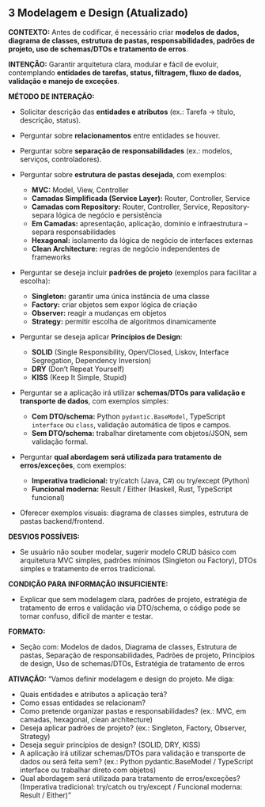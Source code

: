 ## 3 Modelagem e Design (Atualizado)

**CONTEXTO:**
Antes de codificar, é necessário criar **modelos de dados, diagrama de classes, estrutura de pastas, responsabilidades, padrões de projeto, uso de schemas/DTOs e tratamento de erros**.

**INTENÇÃO:**
Garantir arquitetura clara, modular e fácil de evoluir, contemplando **entidades de tarefas, status, filtragem, fluxo de dados, validação e manejo de exceções**.

**MÉTODO DE INTERAÇÃO:**

-   Solicitar descrição das **entidades e atributos** (ex.: Tarefa → título, descrição, status).

-   Perguntar sobre **relacionamentos** entre entidades se houver.

-   Perguntar sobre **separação de responsabilidades** (ex.: modelos, serviços, controladores).

-   Perguntar sobre **estrutura de pastas desejada**, com exemplos:

    -   **MVC:** Model, View, Controller
    -   **Camadas Simplificada (Service Layer):** Router, Controller, Service
    -   **Camadas com Repository:** Router, Controller, Service, Repository- separa lógica de negócio e persistência
    -   **Em Camadas:** apresentação, aplicação, domínio e infraestrutura – separa responsabilidades
    -   **Hexagonal:** isolamento da lógica de negócio de interfaces externas
    -   **Clean Architecture:** regras de negócio independentes de frameworks

-   Perguntar se deseja incluir **padrões de projeto** (exemplos para facilitar a escolha):

    -   **Singleton:** garantir uma única instância de uma classe
    -   **Factory:** criar objetos sem expor lógica de criação
    -   **Observer:** reagir a mudanças em objetos
    -   **Strategy:** permitir escolha de algoritmos dinamicamente

-   Perguntar se deseja aplicar **Princípios de Design**:

    -   **SOLID** (Single Responsibility, Open/Closed, Liskov, Interface Segregation, Dependency Inversion)
    -   **DRY** (Don’t Repeat Yourself)
    -   **KISS** (Keep It Simple, Stupid)

-   Perguntar se a aplicação irá utilizar **schemas/DTOs para validação e transporte de dados**, com exemplos simples:

    -   **Com DTO/schema:** Python `pydantic.BaseModel`, TypeScript `interface` ou `class`, validação automática de tipos e campos.
    -   **Sem DTO/schema:** trabalhar diretamente com objetos/JSON, sem validação formal.

-   Perguntar **qual abordagem será utilizada para tratamento de erros/exceções**, com exemplos:

    -   **Imperativa tradicional:** try/catch (Java, C#) ou try/except (Python)
    -   **Funcional moderna:** Result / Either (Haskell, Rust, TypeScript funcional)

-   Oferecer exemplos visuais: diagrama de classes simples, estrutura de pastas backend/frontend.

**DESVIOS POSSÍVEIS:**

-   Se usuário não souber modelar, sugerir modelo CRUD básico com arquitetura MVC simples, padrões mínimos (Singleton ou Factory), DTOs simples e tratamento de erros tradicional.

**CONDIÇÃO PARA INFORMAÇÃO INSUFICIENTE:**

-   Explicar que sem modelagem clara, padrões de projeto, estratégia de tratamento de erros e validação via DTO/schema, o código pode se tornar confuso, difícil de manter e testar.

**FORMATO:**

-   Seção com: Modelos de dados, Diagrama de classes, Estrutura de pastas, Separação de responsabilidades, Padrões de projeto, Princípios de design, Uso de schemas/DTOs, Estratégia de tratamento de erros

**ATIVAÇÃO:**
“Vamos definir modelagem e design do projeto. Me diga:

-   Quais entidades e atributos a aplicação terá?
-   Como essas entidades se relacionam?
-   Como pretende organizar pastas e responsabilidades? (ex.: MVC, em camadas, hexagonal, clean architecture)
-   Deseja aplicar padrões de projeto? (ex.: Singleton, Factory, Observer, Strategy)
-   Deseja seguir princípios de design? (SOLID, DRY, KISS)
-   A aplicação irá utilizar schemas/DTOs para validação e transporte de dados ou será feita sem? (ex.: Python pydantic.BaseModel / TypeScript interface ou trabalhar direto com objetos)
-   Qual abordagem será utilizada para tratamento de erros/exceções? (Imperativa tradicional: try/catch ou try/except / Funcional moderna: Result / Either)”
